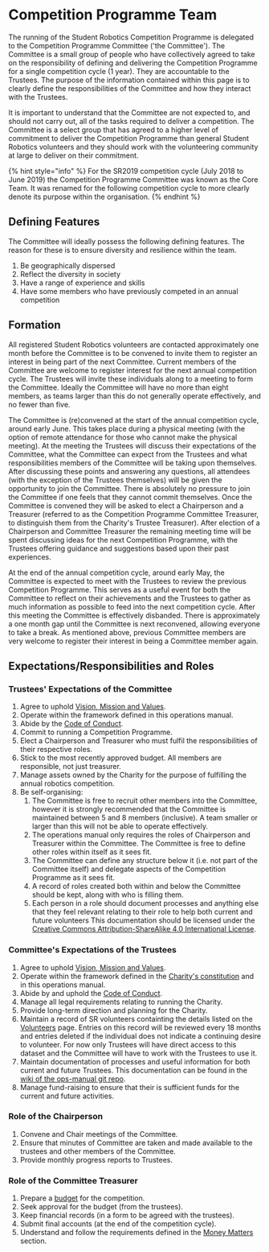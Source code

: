 # Competition Programme Team

The running of the Student Robotics Competition Programme is delegated to the Competition Programme Committee \('the Committee'\). The Committee is a small group of people who have collectively agreed to take on the responsibility of defining and delivering the Competition Programme for a single competition cycle \(1 year\). They are accountable to the Trustees. The purpose of the information contained within this page is to clearly define the responsibilities of the Committee and how they interact with the Trustees.

It is important to understand that the Committee are not expected to, and should not carry out, all of the tasks required to deliver a competition. The Committee is a select group that has agreed to a higher level of commitment to deliver the Competition Programme than general Student Robotics volunteers and they should work with the volunteering community at large to deliver on their commitment.

{% hint style="info" %}
For the SR2019 competition cycle \(July 2018 to June 2019\) the Competition Programme Committee was known as the Core Team. It was renamed for the following competition cycle to more clearly denote its purpose within the organisation.
{% endhint %}

## Defining Features

The Committee will ideally possess the following defining features. The reason for these is to ensure diversity and resilience within the team.

1. Be geographically dispersed
2. Reflect the diversity in society
3. Have a range of experience and skills
4. Have some members who have previously competed in an annual competition

## Formation

All registered Student Robotics volunteers are contacted approximately one month before the Committee is to be convened to invite them to register an interest in being part of the next Committee. Current members of the Committee are welcome to register interest for the next annual competition cycle. The Trustees will invite these individuals along to a meeting to form the Committee. Ideally the Committee will have no more than eight members, as teams larger than this do not generally operate effectively, and no fewer than five.

The Committee is \(re\)convened at the start of the annual competition cycle, around early June. This takes place during a physical meeting \(with the option of remote attendance for those who cannot make the physical meeting\). At the meeting the Trustees will discuss their expectations of the Committee, what the Committee can expect from the Trustees and what responsibilities members of the Committee will be taking upon themselves. After discussing these points and answering any questions, all attendees \(with the exception of the Trustees themselves\) will be given the opportunity to join the Committee. There is absolutely no pressure to join the Committee if one feels that they cannot commit themselves. Once the Committee is convened they will be asked to elect a Chairperson and a Treasurer \(referred to as the Competition Programme Committee Treasurer, to distinguish them from the Charity's Trustee Treasurer\). After election of a Chairperson and Committee Treasurer the remaining meeting time will be spent discussing ideas for the next Competition Programme, with the Trustees offering guidance and suggestions based upon their past experiences.

At the end of the annual competition cycle, around early May, the Committee is expected to meet with the Trustees to review the previous Competition Programme. This serves as a useful event for both the Committee to reflect on their achievements and the Trustees to gather as much information as possible to feed into the next competition cycle. After this meeting the Committee is effectively disbanded. There is approximately a one month gap until the Committee is next reconvened, allowing everyone to take a break. As mentioned above, previous Committee members are very welcome to register their interest in being a Committee member again.

## Expectations/Responsibilities and Roles

### Trustees' Expectations of the Committee

1. Agree to uphold [Vision, Mission and Values](../about-the-charity/vision-mission-and-values.md).
2. Operate within the framework defined in this operations manual.
3. Abide by the [Code of Conduct](../about-the-charity/code-of-conduct.md).
4. Commit to running a Competition Programme.
5. Elect a Chairperson and Treasurer who must fulfil the responsibilities of their respective roles.
6. Stick to the most recently approved budget. All members are responsible, not just treasurer.
7. Manage assets owned by the Charity for the purpose of fulfilling the annual robotics competition.
8. Be self-organising:
   1. The Committee is free to recruit other members into the Committee, however it is strongly recommended that the Committee is maintained between 5 and 8 members \(inclusive\). A team smaller or larger than this will not be able to operate effectively.
   2. The operations manual only requires the roles of Chairperson and Treasurer within the Committee. The Committee is free to define other roles within itself as it sees fit.
   3. The Committee can define any structure below it \(i.e. not part of the Committee itself\) and delegate aspects of the Competition Programme as it sees fit.
   4. A record of roles created both within and below the Committee should be kept, along with who is filling them.
   5. Each person in a role should document processes and anything else that they feel relevant relating to their role to help both current and future volunteers This documentation should be licensed under the [Creative Commons Attribution-ShareAlike 4.0 International License](https://creativecommons.org/licenses/by-sa/4.0/).

### Committee's Expectations of the Trustees

1. Agree to uphold [Vision, Mission and Values](../about-the-charity/vision-mission-and-values.md).
2. Operate within the framework defined in the [Charity's constitution](https://github.com/srobo/ops-manual/tree/2273a50c07807811ee444f80a7fb14b13f785101/resources/constitution.pdf) and in this operations manual.
3. Abide by and uphold the [Code of Conduct](../about-the-charity/code-of-conduct.md).
4. Manage all legal requirements relating to running the Charity.
5. Provide long-term direction and planning for the Charity.
6. Maintain a record of SR volunteers containting the details listed on the [Volunteers](volunteers.md) page. Entries on this record will be reviewed every 18 months and entries deleted if the individual does not indicate a continuing desire to volunteer. For now only Trustees will have direct access to this dataset and the Committee will have to work with the Trustees to use it.
7. Maintain documentation of processes and useful information for both current and future Trustees. This documentation can be found in the[ wiki of the ops-manual git repo](https://github.com/srobo/ops-manual/wiki).
8. Manage fund-raising to ensure that their is sufficient funds for the current and future activities.

### Role of the Chairperson

1. Convene and Chair meetings of the Committee.
2. Ensure that minutes of Committee are taken and made available to the trustees and other members of the Committee.
3. Provide monthly progress reports to Trustees.

### Role of the Committee Treasurer

1. Prepare a [budget](money-matters.md#budgeting-requirements) for the competition.
2. Seek approval for the budget \(from the trustees\).
3. Keep financial records \(in a form to be agreed with the trustees\).
4. Submit final accounts \(at the end of the competition cycle\).
5. Understand and follow the requirements defined in the [Money Matters](money-matters.md) section.

